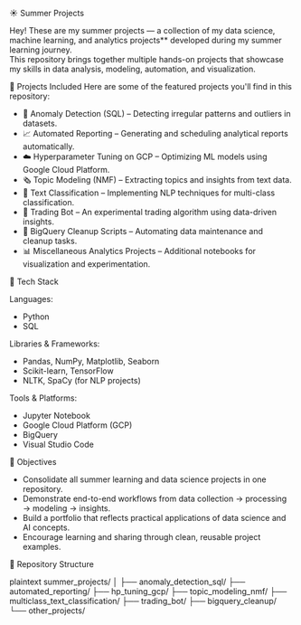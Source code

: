 ☀️ Summer Projects

Hey! These are my summer projects — a collection of my data science, machine learning, and analytics projects** developed during my summer learning journey.  
This repository brings together multiple hands-on projects that showcase my skills in data analysis, modeling, automation, and visualization.


 🧠 Projects Included
Here are some of the featured projects you'll find in this repository:

- 🧮 Anomaly Detection (SQL) – Detecting irregular patterns and outliers in datasets.  
- 📈 Automated Reporting – Generating and scheduling analytical reports automatically.  
- ☁️ Hyperparameter Tuning on GCP – Optimizing ML models using Google Cloud Platform.  
- 🗞️ Topic Modeling (NMF) – Extracting topics and insights from text data.  
- 🧩 Text Classification – Implementing NLP techniques for multi-class classification.  
- 🤖 Trading Bot – An experimental trading algorithm using data-driven insights.  
- 🧹 BigQuery Cleanup Scripts – Automating data maintenance and cleanup tasks.  
- 📊 Miscellaneous Analytics Projects – Additional notebooks for visualization and experimentation.



🧰 Tech Stack

Languages:
- Python  
- SQL  

Libraries & Frameworks:
- Pandas, NumPy, Matplotlib, Seaborn  
- Scikit-learn, TensorFlow  
- NLTK, SpaCy (for NLP projects)

Tools & Platforms:
- Jupyter Notebook  
- Google Cloud Platform (GCP)  
- BigQuery  
- Visual Studio Code  



🎯 Objectives

- Consolidate all summer learning and data science projects in one repository.  
- Demonstrate end-to-end workflows from data collection → processing → modeling → insights.  
- Build a portfolio that reflects practical applications of data science and AI concepts.  
- Encourage learning and sharing through clean, reusable project examples.



📁 Repository Structure

plaintext
summer_projects/
│
├── anomaly_detection_sql/
├── automated_reporting/
├── hp_tuning_gcp/
├── topic_modeling_nmf/
├── multiclass_text_classification/
├── trading_bot/
├── bigquery_cleanup/
└── other_projects/
